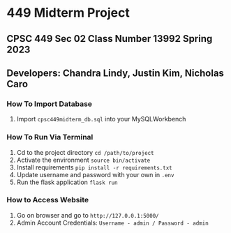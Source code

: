 # 449 Midterm Project

## CPSC 449 Sec 02 Class Number 13992 Spring 2023

## Developers: Chandra Lindy, Justin Kim, Nicholas Caro

### How To Import Database

1. Import `cpsc449midterm_db.sql` into your MySQLWorkbench

### How To Run Via Terminal

1. Cd to the project directory `cd /path/to/project`
2. Activate the environment `source bin/activate`
3. Install requirements `pip install -r requirements.txt`
4. Update username and password with your own in `.env`
5. Run the flask application `flask run`

### How to Access Website

1. Go on browser and go to `http://127.0.0.1:5000/`
2. Admin Account Credentials: `Username - admin / Password - admin`
